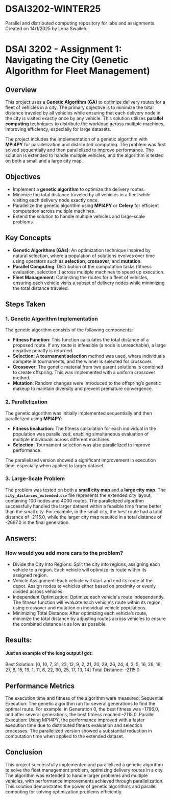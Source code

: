 # DSAI3202-WINTER25
Parallel and distributed computing repository for labs and assignments. Created on 14/1/2025 by Lena Swaileh.


# DSAI 3202 - Assignment 1: Navigating the City (Genetic Algorithm for Fleet Management)

## Overview
This project uses a **Genetic Algorithm (GA)** to optimize delivery routes for a fleet of vehicles in a city. The primary objective is to minimize the total distance traveled by all vehicles while ensuring that each delivery node in the city is visited exactly once by any vehicle. This solution utilizes **parallel computing** techniques to distribute the workload across multiple machines, improving efficiency, especially for large datasets.

The project includes the implementation of a genetic algorithm with **MPI4PY** for parallelization and distributed computing. The problem was first solved sequentially and then parallelized to improve performance. The solution is extended to handle multiple vehicles, and the algorithm is tested on both a small and a large city map.

## Objectives
- Implement a **genetic algorithm** to optimize the delivery routes.
- Minimize the total distance traveled by all vehicles in a fleet while visiting each delivery node exactly once.
- Parallelize the genetic algorithm using **MPI4PY** or **Celery** for efficient computation across multiple machines.
- Extend the solution to handle multiple vehicles and large-scale problems.

## Key Concepts
- **Genetic Algorithms (GAs)**: An optimization technique inspired by natural selection, where a population of solutions evolves over time using operators such as **selection**, **crossover**, and **mutation**.
- **Parallel Computing**: Distribution of the computation tasks (fitness evaluation, selection..) across multiple machines to speed up execution.
- **Fleet Management**: Optimizing the routes for a fleet of vehicles, ensuring each vehicle visits a subset of delivery nodes while minimizing the total distance traveled.

## Steps Taken
### 1. Genetic Algorithm Implementation
The genetic algorithm consists of the following components:
- **Fitness Function**: This function calculates the total distance of a proposed route. If any route is infeasible (a node is unreachable), a large negative penalty is returned.
- **Selection**: A **tournament selection** method was used, where individuals compete in tournaments, and the winner is selected for crossover.
- **Crossover**: The genetic material from two parent solutions is combined to create offspring. This was implemented with a uniform crossover method.
- **Mutation**: Random changes were introduced to the offspring’s genetic makeup to maintain diversity and prevent premature convergence.

### 2. Parallelization
The genetic algorithm was initially implemented sequentially and then parallelized using **MPI4PY**:
- **Fitness Evaluation**: The fitness calculation for each individual in the population was parallelized, enabling simultaneous evaluation of multiple individuals across different machines.
- **Selection**: Tournament selection was also parallelized to improve performance.

The parallelized version showed a significant improvement in execution time, especially when applied to larger dataset.

### 3. Large-Scale Problem
The problem was tested on both a **small city map** and a **large city map**. The **`city_distances_extended.csv`** file represents the extended city layout, containing 100 nodes and 4000 routes. The parallelized algorithm successfully handled the larger dataset within a feasible time frame better than the small city.
For example, in the small city, the best route had a total distance of -2115.0, while the larger city map resulted in a total distance of -2697.0 in the final generation.

## Answers:
### How would you add more cars to the problem?
- Divide the City into Regions: Split the city into regions, assigning each vehicle to a region. Each vehicle will optimize its route within its assigned region.
- Vehicle Assignment: Each vehicle will start and end its route at the depot. Assign nodes to vehicles either based on proximity or evenly divided across vehicles.
- Independent Optimization: Optimize each vehicle's route independently. The fitness function will evaluate each vehicle's route within its region, using crossover and mutation on individual vehicle populations.
- Minimizing Total Distance: After optimizing each vehicle’s route, minimize the total distance by adjusting routes across vehicles to ensure the combined distance is as low as possible.

## Results:
#### Just an example of the long output I got:
Best Solution: [0, 10, 7, 31, 23, 12, 9, 2, 21, 20, 29, 26, 24, 4, 3, 5, 16, 28, 18, 27, 8, 15, 19, 1, 11, 6, 22, 30, 25, 17, 13, 14]
Total Distance: -2115.0

## Performance Metrics
The execution time and fitness of the algorithm were measured:
Sequential Execution: The genetic algorithm ran for several generations to find the optimal route. For example, in Generation 0, the best fitness was -1796.0, and after several generations, the best fitness reached -2115.0.
Parallel Execution: Using MPI4PY, the performance improved with a faster execution time due to distributed fitness evaluation and selection processes. The parallelized version showed a substantial reduction in computation time when applied to the extended dataset.

## Conclusion
This project successfully implemented and parallelized a genetic algorithm to solve the fleet management problem, optimizing delivery routes in a city. The algorithm was extended to handle larger problems and multiple vehicles, with performance improvements achieved through parallelization. This solution demonstrates the power of genetic algorithms and parallel computing for solving optimization problems efficiently.

